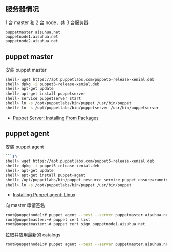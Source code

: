 ## 服务器情况

1 台 master 和 2 台 node，共 3 台服务器

```
puppetmaster.aisuhua.net
puppetnode1.aisuhua.net
puppetnode2.aisuhua.net
```

## puppet master

安装 puppet master

```sh
shell> wget https://apt.puppetlabs.com/puppet5-release-xenial.deb
shell> dpkg -i puppet5-release-xenial.deb
shell> apt-get update
shell> apt-get install puppetserver
shell> service puppetserver start
shell> ln -s /opt/puppetlabs/bin/puppet /usr/bin/puppet
shell> ln -s /opt/puppetlabs/bin/puppetserver /usr/bin/puppetserver
```

- [Puppet Server: Installing From Packages](https://puppet.com/docs/puppetserver/5.3/install_from_packages.html)

## puppet agent

安装 puppet agent

```sh
```sh
shell> wget https://apt.puppetlabs.com/puppet5-release-xenial.deb
shell> dpkg -i puppet5-release-xenial.deb
shell> apt-get update
shell> apt-get install puppet-agent
shell> /opt/puppetlabs/bin/puppet resource service puppet ensure=running enable=true
shell> ln -s /opt/puppetlabs/bin/puppet /usr/bin/puppet
```

- [Installing Puppet agent: Linux](https://puppet.com/docs/puppet/5.5/install_linux.html)

向 master 申请签名

```sh
root@puppetnode1:# puppet agent --test --server puppetmaster.aisuhua.net
root@puppetmaster:~# puppet cert list
root@puppetmaster:~# puppet cert sign puppetnode1.aisuhua.net
```

拉取并应用最新的 catalogs

```sh
root@puppetnode1:# puppet agent --test --server puppetmaster.aisuhua.net
```

